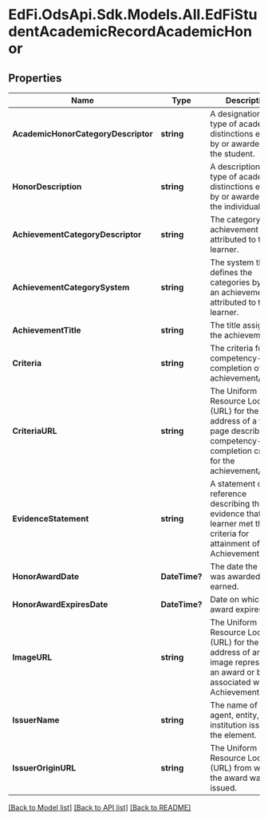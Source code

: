 # EdFi.OdsApi.Sdk.Models.All.EdFiStudentAcademicRecordAcademicHonor
## Properties

Name | Type | Description | Notes
------------ | ------------- | ------------- | -------------
**AcademicHonorCategoryDescriptor** | **string** | A designation of the type of academic distinctions earned by or awarded to the student. | 
**HonorDescription** | **string** | A description of the type of academic distinctions earned by or awarded to the individual. | 
**AchievementCategoryDescriptor** | **string** | The category of achievement attributed to the learner. | [optional] 
**AchievementCategorySystem** | **string** | The system that defines the categories by which an achievement is attributed to the learner. | [optional] 
**AchievementTitle** | **string** | The title assigned to the achievement. | [optional] 
**Criteria** | **string** | The criteria for competency-based completion of the achievement/award. | [optional] 
**CriteriaURL** | **string** | The Uniform Resource Locator (URL) for the unique address of a web page describing the competency-based completion criteria for the achievement/award. | [optional] 
**EvidenceStatement** | **string** | A statement or reference describing the evidence that the learner met the criteria for attainment of the Achievement. | [optional] 
**HonorAwardDate** | **DateTime?** | The date the honor was awarded or earned. | [optional] 
**HonorAwardExpiresDate** | **DateTime?** | Date on which the award expires. | [optional] 
**ImageURL** | **string** | The Uniform Resource Locator (URL) for the unique address of an image representing an award or badge associated with the Achievement. | [optional] 
**IssuerName** | **string** | The name of the agent, entity, or institution issuing the element. | [optional] 
**IssuerOriginURL** | **string** | The Uniform Resource Locator (URL) from which the award was issued. | [optional] 

[[Back to Model list]](../README.md#documentation-for-models) [[Back to API list]](../README.md#documentation-for-api-endpoints) [[Back to README]](../README.md)

